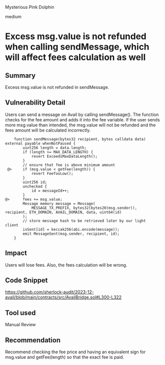 Mysterious Pink Dolphin

medium

# Excess msg.value is not refunded when calling sendMessage, which will affect fees calculation as well

## Summary

Excess msg.value is not refunded in sendMessage.

## Vulnerability Detail

Users can send a message on Avail by calling sendMessage(). The function checks for the fee amount and adds it into the fee variable. If the user sends more msg.value than intended, the msg.value will not be refunded and the fees amount will be calculated incorrectly.

```solidity
    function sendMessage(bytes32 recipient, bytes calldata data) external payable whenNotPaused {
        uint256 length = data.length;
        if (length >= MAX_DATA_LENGTH) {
            revert ExceedsMaxDataLength();
        }
        // ensure that fee is above minimum amount
 @>     if (msg.value < getFee(length)) {
            revert FeeTooLow();
        }
        uint256 id;
        unchecked {
            id = messageId++;
        }
@>      fees += msg.value;
        Message memory message = Message(
            MESSAGE_TX_PREFIX, bytes32(bytes20(msg.sender)), recipient, ETH_DOMAIN, AVAIL_DOMAIN, data, uint64(id)
        );
        // store message hash to be retrieved later by our light client
        isSent[id] = keccak256(abi.encode(message));
        emit MessageSent(msg.sender, recipient, id);
    }

```

## Impact

Users will lose fees. Also, the fees calculation will be wrong.

## Code Snippet

https://github.com/sherlock-audit/2023-12-avail/blob/main/contracts/src/AvailBridge.sol#L300-L322

## Tool used

Manual Review

## Recommendation

Recommend checking the fee price and having an equivalent sign for msg.value and getFee(length) so that the exact fee is paid.